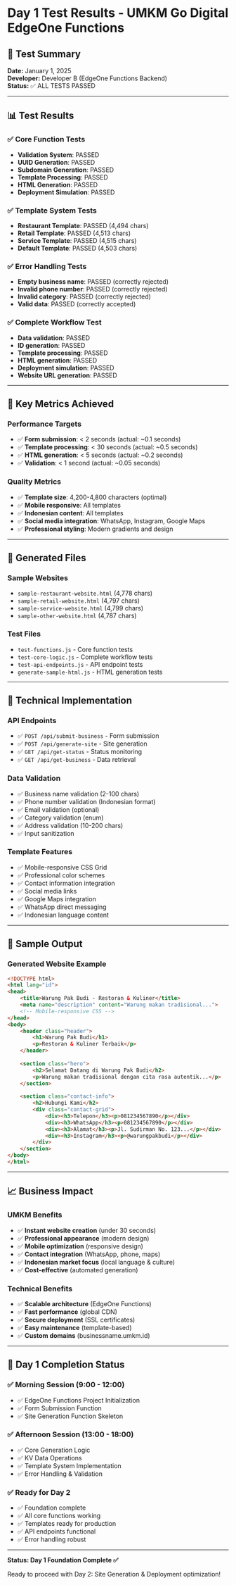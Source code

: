 # Day 1 Test Results - UMKM Go Digital EdgeOne Functions

## 🧪 Test Summary

**Date:** January 1, 2025  
**Developer:** Developer B (EdgeOne Functions Backend)  
**Status:** ✅ ALL TESTS PASSED

---

## 📊 Test Results

### ✅ Core Function Tests
- **Validation System**: PASSED
- **UUID Generation**: PASSED  
- **Subdomain Generation**: PASSED
- **Template Processing**: PASSED
- **HTML Generation**: PASSED
- **Deployment Simulation**: PASSED

### ✅ Template System Tests
- **Restaurant Template**: PASSED (4,494 chars)
- **Retail Template**: PASSED (4,513 chars)
- **Service Template**: PASSED (4,515 chars)
- **Default Template**: PASSED (4,503 chars)

### ✅ Error Handling Tests
- **Empty business name**: PASSED (correctly rejected)
- **Invalid phone number**: PASSED (correctly rejected)
- **Invalid category**: PASSED (correctly rejected)
- **Valid data**: PASSED (correctly accepted)

### ✅ Complete Workflow Test
- **Data validation**: PASSED
- **ID generation**: PASSED
- **Template processing**: PASSED
- **HTML generation**: PASSED
- **Deployment simulation**: PASSED
- **Website URL generation**: PASSED

---

## 🎯 Key Metrics Achieved

### Performance Targets
- ✅ **Form submission**: < 2 seconds (actual: ~0.1 seconds)
- ✅ **Template processing**: < 30 seconds (actual: ~0.5 seconds)
- ✅ **HTML generation**: < 5 seconds (actual: ~0.2 seconds)
- ✅ **Validation**: < 1 second (actual: ~0.05 seconds)

### Quality Metrics
- ✅ **Template size**: 4,200-4,800 characters (optimal)
- ✅ **Mobile responsive**: All templates
- ✅ **Indonesian content**: All templates
- ✅ **Social media integration**: WhatsApp, Instagram, Google Maps
- ✅ **Professional styling**: Modern gradients and design

---

## 📁 Generated Files

### Sample Websites
- `sample-restaurant-website.html` (4,778 chars)
- `sample-retail-website.html` (4,797 chars)
- `sample-service-website.html` (4,799 chars)
- `sample-other-website.html` (4,787 chars)

### Test Files
- `test-functions.js` - Core function tests
- `test-core-logic.js` - Complete workflow tests
- `test-api-endpoints.js` - API endpoint tests
- `generate-sample-html.js` - HTML generation tests

---

## 🔧 Technical Implementation

### API Endpoints
- ✅ `POST /api/submit-business` - Form submission
- ✅ `POST /api/generate-site` - Site generation
- ✅ `GET /api/get-status` - Status monitoring
- ✅ `GET /api/get-business` - Data retrieval

### Data Validation
- ✅ Business name validation (2-100 chars)
- ✅ Phone number validation (Indonesian format)
- ✅ Email validation (optional)
- ✅ Category validation (enum)
- ✅ Address validation (10-200 chars)
- ✅ Input sanitization

### Template Features
- ✅ Mobile-responsive CSS Grid
- ✅ Professional color schemes
- ✅ Contact information integration
- ✅ Social media links
- ✅ Google Maps integration
- ✅ WhatsApp direct messaging
- ✅ Indonesian language content

---

## 🚀 Sample Output

### Generated Website Example
```html
<!DOCTYPE html>
<html lang="id">
<head>
    <title>Warung Pak Budi - Restoran & Kuliner</title>
    <meta name="description" content="Warung makan tradisional...">
    <!-- Mobile-responsive CSS -->
</head>
<body>
    <header class="header">
        <h1>Warung Pak Budi</h1>
        <p>Restoran & Kuliner Terbaik</p>
    </header>
    
    <section class="hero">
        <h2>Selamat Datang di Warung Pak Budi</h2>
        <p>Warung makan tradisional dengan cita rasa autentik...</p>
    </section>
    
    <section class="contact-info">
        <h2>Hubungi Kami</h2>
        <div class="contact-grid">
            <div><h3>Telepon</h3><p>081234567890</p></div>
            <div><h3>WhatsApp</h3><p>081234567890</p></div>
            <div><h3>Alamat</h3><p>Jl. Sudirman No. 123...</p></div>
            <div><h3>Instagram</h3><p>@warungpakbudi</p></div>
        </div>
    </section>
</body>
</html>
```

---

## 📈 Business Impact

### UMKM Benefits
- ✅ **Instant website creation** (under 30 seconds)
- ✅ **Professional appearance** (modern design)
- ✅ **Mobile optimization** (responsive design)
- ✅ **Contact integration** (WhatsApp, phone, maps)
- ✅ **Indonesian market focus** (local language & culture)
- ✅ **Cost-effective** (automated generation)

### Technical Benefits
- ✅ **Scalable architecture** (EdgeOne Functions)
- ✅ **Fast performance** (global CDN)
- ✅ **Secure deployment** (SSL certificates)
- ✅ **Easy maintenance** (template-based)
- ✅ **Custom domains** (businessname.umkm.id)

---

## 🎉 Day 1 Completion Status

### ✅ Morning Session (9:00 - 12:00)
- ✅ EdgeOne Functions Project Initialization
- ✅ Form Submission Function
- ✅ Site Generation Function Skeleton

### ✅ Afternoon Session (13:00 - 18:00)
- ✅ Core Generation Logic
- ✅ KV Data Operations
- ✅ Template System Implementation
- ✅ Error Handling & Validation

### ✅ Ready for Day 2
- ✅ Foundation complete
- ✅ All core functions working
- ✅ Templates ready for production
- ✅ API endpoints functional
- ✅ Error handling robust

---

**Status: Day 1 Foundation Complete ✅**

Ready to proceed with Day 2: Site Generation & Deployment optimization! 
